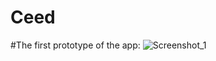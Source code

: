 # Ceed
#The first prototype of the app: ![Screenshot_1](https://user-images.githubusercontent.com/59029831/169136233-9b9149da-2494-4bc3-abfe-ed010ecbd98c.png)
